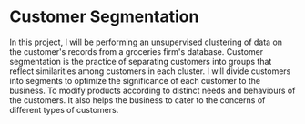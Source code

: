 # Customer Segmentation
In this project, I will be performing an unsupervised clustering of data on the customer's records from a groceries firm's database. Customer segmentation is the practice of separating customers into groups that reflect similarities among customers in each cluster. I will divide customers into segments to optimize the significance of each customer to the business. To modify products according to distinct needs and behaviours of the customers. It also helps the business to cater to the concerns of different types of customers.
